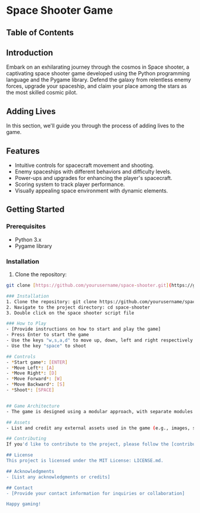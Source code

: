 # Space Shooter Game

## Table of Contents


## Introduction
Embark on an exhilarating journey through the cosmos in Space shooter, a captivating space shooter game developed using the Python programming language and the Pygame library. Defend the galaxy from relentless enemy forces, upgrade your spaceship, and claim your place among the stars as the most skilled cosmic pilot.


## Adding Lives

In this section, we'll guide you through the process of adding lives to the game.
## Features
- Intuitive controls for spacecraft movement and shooting.
- Enemy spaceships with different behaviors and difficulty levels.
- Power-ups and upgrades for enhancing the player's spacecraft.
- Scoring system to track player performance.
- Visually appealing space environment with dynamic elements.

## Getting Started
### Prerequisites

- Python 3.x
- Pygame library

### Installation

1. Clone the repository:
```bash
git clone [https://github.com/yourusername/space-shooter.git](https://github.com/yourusername/space-shooter.git)

### Installation
1. Clone the repository: git clone https://github.com/yourusername/space-shooter.git
2. Navigate to the project directory: cd space-shooter
3. Double click on the space shooter script file

### How to Play
- [Provide instructions on how to start and play the game]
- Press Enter to start the game
- Use the keys "w,s,a,d" to move up, down, left and right respectively
- Use the key "space" to shoot

## Controls
- *Start game*: [ENTER]
- *Move Left*: [A]
- *Move Right*: [D]
- *Move Forward*: [W]
- *Move Backward*: [S]
- *Shoot*: [SPACE]


## Game Architecture
- The game is designed using a modular approach, with separate modules for player controls, enemy management, collision detection, power-ups, scoring, and graphics. This modular design allows for easy extensibility and modification.

## Assets
- List and credit any external assets used in the game (e.g., images, sounds, etc.).

## Contributing
If you'd like to contribute to the project, please follow the [contribution guidelines](CONTRIBUTING.md).

## License
This project is licensed under the MIT License: LICENSE.md.

## Acknowledgments
- [List any acknowledgments or credits]

## Contact
- [Provide your contact information for inquiries or collaboration]

Happy gaming!
